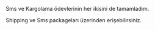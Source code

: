 
Sms ve Kargolama ödevlerinin her ikisini de tamamladım.

Shipping ve Sms packageları üzerinden erişebilirsiniz.
